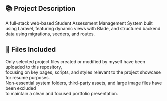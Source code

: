 ## 📚 Project Description

A full-stack web-based Student Assessment Management System built using Laravel, featuring dynamic views with Blade, and structured backend data using migrations, seeders, and routes.

## 📁 Files Included

Only selected project files created or modified by myself have been uploaded to this repository,  
focusing on key pages, scripts, and styles relevant to the project showcase for resume purposes.  
Non-essential system folders, third-party assets, and large image files have been excluded  
to maintain a clean and focused portfolio presentation.
